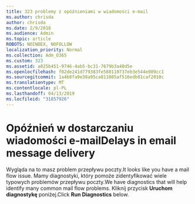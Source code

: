 ```yaml
---
title: 323 problemy z opóźnieniami w wiadomości e-mail
ms.author: chrisda
author: chrisda
ms.date: 2/9/2018
ms.audience: Admin
ms.topic: article
ROBOTS: NOINDEX, NOFOLLOW
localization_priority: Normal
ms.collection: Adm_O365
ms.custom: 323
ms.assetid: a825b451-9746-4ab5-bc31-7679b3a48d5e
ms.openlocfilehash: f02de241d779383fe580110737eb3e544e909cc1
ms.sourcegitcommit: 1a4b8fa9e38a95ca811085af516edb81caf2018c
ms.translationtype: MT
ms.contentlocale: pl-PL
ms.lasthandoff: 04/13/2019
ms.locfileid: "31857926"
---
```

# <a name="delays-in-email-message-delivery"></a><span data-ttu-id="e7033-102">Opóźnień w dostarczaniu wiadomości e-mail</span><span class="sxs-lookup"><span data-stu-id="e7033-102">Delays in email message delivery</span></span>

<span data-ttu-id="e7033-103">Wygląda na to masz problem przepływu poczty.</span><span class="sxs-lookup"><span data-stu-id="e7033-103">It looks like you have a mail flow issue.</span></span> <span data-ttu-id="e7033-104">Mamy diagnostyki, który pomoże zidentyfikować wiele typowych problemów przepływu poczty.</span><span class="sxs-lookup"><span data-stu-id="e7033-104">We have diagnostics that will help identify many common mail flow problems.</span></span> <span data-ttu-id="e7033-105">Kliknij przycisk **Uruchom diagnostykę** poniżej.</span><span class="sxs-lookup"><span data-stu-id="e7033-105">Click **Run Diagnostics** below.</span></span>
